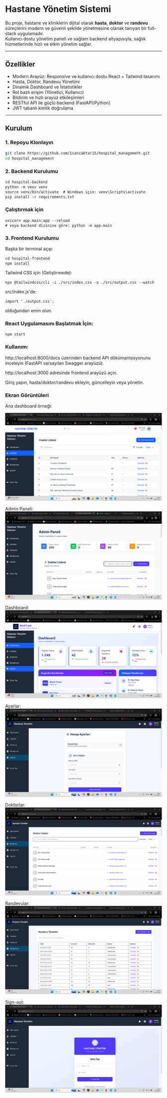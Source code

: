 # Hastane Yönetim Sistemi

Bu proje, hastane ve kliniklerin dijital olarak **hasta**, **doktor** ve **randevu** süreçlerini modern ve güvenli şekilde yönetmesine olanak tanıyan bir full-stack uygulamadır.  
Kullanıcı dostu yönetim paneli ve sağlam backend altyapısıyla, sağlık hizmetlerinde hızlı ve etkin yönetim sağlar.

---

## Özellikler

- Modern Arayüz: Responsive ve kullanıcı dostu React + Tailwind tasarımı  
- Hasta, Doktor, Randevu Yönetimi  
- Dinamik Dashboard ve İstatistikler  
- Rol bazlı erişim (Yönetici, Kullanıcı)  
- Bildirim ve hızlı arayüz etkileşimleri  
- RESTful API ile güçlü backend (FastAPI/Python)  
- JWT tabanlı kimlik doğrulama  

---



## Kurulum

### 1. Repoyu Klonlayın

```bash
git clone https://github.com/1sancaktar15/hospital_management.git
cd hospital_management
```
### 2. Backend Kurulumu

```
cd hospital-backend
python -m venv venv
source venv/bin/activate  # Windows için: venv\Scripts\activate
pip install -r requirements.txt
```
### Çalıştırmak için

```
uvicorn app.main:app --reload
# veya backend dizinine göre: python -m app.main
```
### 3. Frontend Kurulumu
Başka bir terminal açıp:
```
cd hospital-frontend
npm install
```
Tailwind CSS için (Geliştirmede):
```
npx @tailwindcss/cli -i ./src/index.css -o ./src/output.css --watch
```
src/index.js'de:
```
import './output.css';
```
olduğundan emin olun.
### React Uygulamasını Başlatmak İçin:
```
npm start
```
### Kullanım:
http://localhost:8000/docs üzerinden backend API dökümantasyonunu inceleyin (FastAPI varsayılan Swagger arayüzü).

http://localhost:3000 adresinde frontend arayüzü açın.

Giriş yapın, hasta/doktor/randevu ekleyin, güncelleyin veya yönetin.

### Ekran Görüntüleri
Ana dashboard örneği:

![Dashboard Görüntüsü](/images/interface.png)

Admin Paneli:
![Admin Panel Görüntüsü](/images/AdminPanel1.png)

Dashboard:
![dashboard](/images/dashboard.png)

Ayarlar:
![ayarlar](/images/ayarlar.png)

Doktorlar:
![Doktorlar](/images/doktorlar.png)

Randevular:
![randavular](/images/randevular.png)

Sign-out:
![çıkış yap](/images/signout.png)


